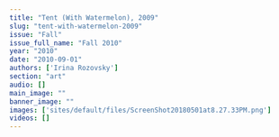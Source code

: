 ```yaml
---
title: "Tent (With Watermelon), 2009"
slug: "tent-with-watermelon-2009"
issue: "Fall"
issue_full_name: "Fall 2010"
year: "2010"
date: "2010-09-01"
authors: ['Irina Rozovsky']
section: "art"
audio: []
main_image: ""
banner_image: ""
images: ['sites/default/files/ScreenShot20180501at8.27.33PM.png']
videos: []
---
```

